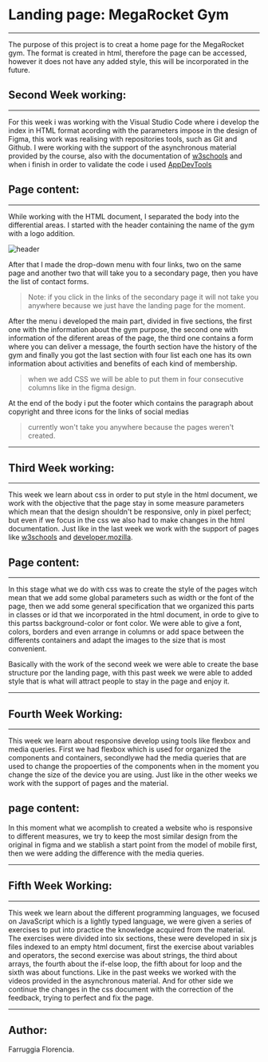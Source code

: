 # **Landing page:** MegaRocket Gym
***
The purpose of this project is to creat a home page for the MegaRocket gym. The format is created in html, therefore the page can be accessed, however it does not have any added style, this will be incorporated in the future.

## **Second Week working:**
***
For this week i was working with the Visual Studio Code where i develop the index in HTML format acording with the parameters impose in the design of Figma, this work was realising with repositories tools, such as Git and Github. I were working with the support of the asynchronous material provided by the course, also with the documentation of [w3schools](https://www.w3schools.com/html/default.asp)  and when i finish in order to validate the code i used [AppDevTools](https://appdevtools.com/html-validator)

## **Page content:**
***
While working with the HTML document, I separated the body into the differential areas. I started with the header containing the name of the gym with a logo addition.

  ![header](https://user-images.githubusercontent.com/126518237/228282092-7aca158a-fce0-47b1-8ae3-6f26bf1cf89b.png)

After that I made the drop-down menu with four links, two on the same page and another two that will take you to a secondary page, then you have the list of contact forms.

>Note: if you click in the links of the secondary page it will not take you anywhere because we just have the landing page for the moment.

After the menu i developed the main part, divided in five sections, the first one with the information about the gym purpose, the second one with information of the diferent areas of the page, the third one contains a form where you can deliver a message, the fourth section have the history of the gym and finally you got the last section with four list each one has its own information about activities and benefits of each kind of membership. 
>when we add CSS we will be able to put them in four consecutive columns like in the figma design.

At the end of the body i put the footer which contains the paragraph about copyright and three icons for the links of social medias 
>currently won't take you anywhere because the pages weren't created.

***
## **Third Week working:**
***
This week we learn about css in order to put style in the html document, we work with the objective that the page stay in some measure parameters which mean that the design shouldn't be responsive, only in pixel perfect; but even if we focus in the css we also had to make changes in the html documentation. Just like in the last week we work with the support of pages like [w3schools](https://www.w3schools.com/html/default.asp) and [developer.mozilla](https://developer.mozilla.org/es/).
## **Page content:**
***
In this stage what we do with css was to create the style of the pages witch mean that we add some global parameters such as width or the font of the page, then we add some general specification that we organized this parts in classes or id that we incorporated in the html document, in orde to give to this partss background-color or font color. We were able to give a font, colors, borders and even arrange in columns or add space between the differents containers and adapt the images to the size that is most convenient.

Basically with the work of the second week we were able to create the base structure por the landing page, with this past week we were able to added style that is what will attract people to stay in the page and enjoy it. 
***
## **Fourth Week Working:**
***
This week we learn about responsive develop using tools like flexbox and media queries. First we had flexbox which is used for organized the components and containers, secondlywe had the media queries that are used to change the propoerties of the components when in the moment you change the size of the device you are using. Just like in the other weeks we work with the support of pages and the material.
## **page content:**
In this moment what we acomplish to created a website who is responsive to different measures, we try to keep the most similar design from the original in figma and we stablish a start point from the model of mobile first, then we were adding the difference with the media queries.
***
## **Fifth Week Working:**
***
This week we learn about the different programming languages, we focused on JavaScript which is a lightly typed language, we were given a series of exercises to put into practice the knowledge acquired from the material. The exercises were divided into six sections, these were developed in six js files indexed to an empty html document, first the exercise about variables and operators, the second exercise was about strings, the third about arrays, the fourth about the if-else loop, the fifth about for loop and the sixth was about functions. Like in the past weeks we worked with the videos provided in the asynchronous material. And for other side we continue the changes in the css document with the correction of the feedback, trying to perfect and fix the page.
***
## **Author:**
Farruggia Florencia.